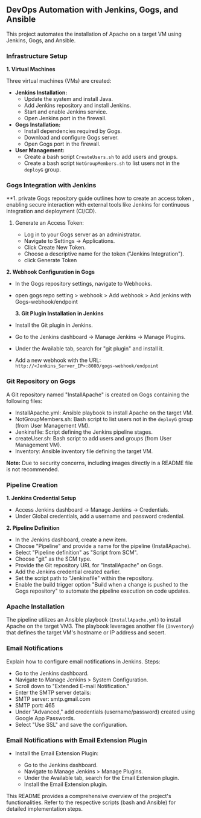 ## DevOps Automation with Jenkins, Gogs, and Ansible

This project automates the installation of Apache on a target VM using Jenkins, Gogs, and Ansible.

### Infrastructure Setup

**1. Virtual Machines**

Three virtual machines (VMs) are created:

* **Jenkins Installation:**
    * Update the system and install Java.
    * Add Jenkins repository and install Jenkins.
    * Start and enable Jenkins service.
    * Open Jenkins port in the firewall.
* **Gogs Installation:**
    * Install dependencies required by Gogs.
    * Download and configure Gogs server.
    * Open Gogs port in the firewall.
* **User Management:**
    * Create a bash script `CreateUsers.sh` to add users and groups.
    * Create a bash script `NotGroupMembers.sh` to list users not in the `deployG` group.

### Gogs Integration with Jenkins
 
**1. private Gogs repository
guide outlines how to create an access token , enabling secure interaction with external tools like Jenkins for continuous integration and deployment (CI/CD).

1. Generate an Access Token:

   * Log in to your Gogs server as an administrator.
   * Navigate to Settings -> Applications.
   * Click Create New Token.
   * Choose a descriptive name for the token ("Jenkins Integration").
   * click Generate Token
     
**2. Webhook Configuration in Gogs**

* In the Gogs repository settings, navigate to Webhooks.
* open gogs repo setting > webhook > Add webhook > Add jenkins with Gogs-webhook/endpoint

    **3. Git Plugin Installation in Jenkins**

* Install the Git plugin in Jenkins.
* Go to the Jenkins dashboard -> Manage Jenkins -> Manage Plugins.
* Under the Available tab, search for "git plugin" and install it.
* Add a new webhook with the URL: `http://<Jenkins_Server_IP>:8080/gogs-webhook/endpoint`



### Git Repository on Gogs

A Git repository named "InstallApache" is created on Gogs containing the following files:

* InstallApache.yml: Ansible playbook to install Apache on the target VM.
* NotGroupMembers.sh: Bash script to list users not in the `deployG` group (from User Management VM).
* Jenkinsfile: Script defining the Jenkins pipeline stages.
* createUser.sh: Bash script to add users and groups (from User Management VM).
* Inventory: Ansible inventory file defining the target VM.

**Note:** Due to security concerns, including images directly in a README file is not recommended. 

### Pipeline Creation

**1. Jenkins Credential Setup**

* Access Jenkins dashboard -> Manage Jenkins -> Credentials.
* Under Global credentials, add a username and password credential.

**2. Pipeline Definition**

* In the Jenkins dashboard, create a new item.
* Choose "Pipeline" and provide a name for the pipeline (InstallApache).
* Select "Pipeline definition" as "Script from SCM".
* Choose "git" as the SCM type.
* Provide the Git repository URL for "InstallApache" on Gogs.
* Add the Jenkins credential created earlier.
* Set the script path to "Jenkinsfile" within the repository.
* Enable the build trigger option "Build when a change is pushed to the Gogs repository" to automate the pipeline execution on code updates.

### Apache Installation

The pipeline utilizes an Ansible playbook (`InstallApache.yml`) to install Apache on the target VM3. The playbook leverages another file (`Inventory`) that defines the target VM's hostname or IP address and secert.

### Email Notifications

Explain how to configure email notifications in Jenkins.
Steps:

* Go to the Jenkins dashboard.
* Navigate to Manage Jenkins > System Configuration.
* Scroll down to "Extended E-mail Notification."
* Enter the SMTP server details:
* SMTP server: smtp.gmail.com
* SMTP port: 465
* Under "Advanced," add credentials (username/password) created using Google App Passwords.
* Select "Use SSL" and save the configuration.

### Email Notifications with Email Extension Plugin

* Install the Email Extension Plugin:

  * Go to the Jenkins dashboard.
  * Navigate to Manage Jenkins > Manage Plugins.
  * Under the Available tab, search for the Email Extension plugin.
  * Install the Email Extension plugin.

This README provides a comprehensive overview of the project's functionalities. Refer to the respective scripts (bash and Ansible) for detailed implementation steps.
